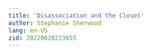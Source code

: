 ```yaml
---
title: 'Disassociation and the Closet'
author: Stephanie Sherwood
lang: en-US
zid: 20220628223655
---
```


